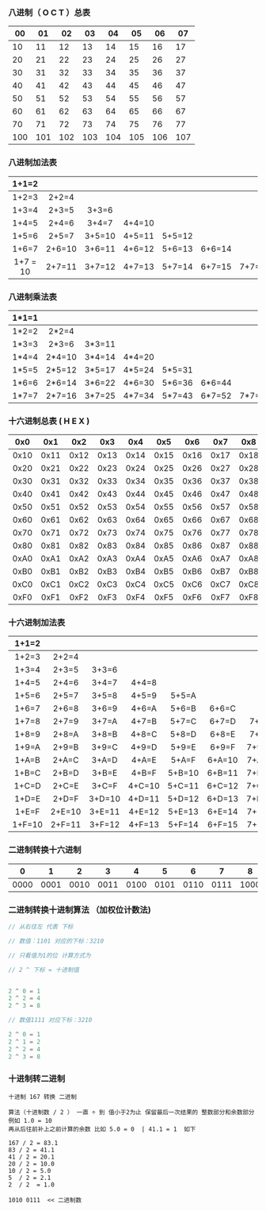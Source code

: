 ### 八进制（ O  C   T ）总表

| 00   | 01   | 02   | 03   | 04   | 05   | 06   | 07   |
| ---- | ---- | ---- | ---- | ---- | ---- | ---- | ---- |
| 10   | 11   | 12   | 13   | 14   | 15   | 16   | 17   |
| 20   | 21   | 22   | 23   | 24   | 25   | 26   | 27   |
| 30   | 31   | 32   | 33   | 34   | 35   | 36   | 37   |
| 40   | 41   | 42   | 43   | 44   | 45   | 46   | 47   |
| 50   | 51   | 52   | 53   | 54   | 55   | 56   | 57   |
| 60   | 61   | 62   | 63   | 64   | 65   | 66   | 67   |
| 70   | 71   | 72   | 73   | 74   | 75   | 76   | 77   |
| 100  | 101  | 102  | 103  | 104  | 105  | 106  | 107  |

### 八进制加法表

|  1+1=2   |        |        |        |        |        |        |
| :------: | :----: | :----: | :----: | :----: | :----: | :----: |
|  1+2=3   | 2+2=4  |        |        |        |        |        |
|  1+3=4   | 2+3=5  | 3+3=6  |        |        |        |        |
|  1+4=5   | 2+4=6  | 3+4=7  | 4+4=10 |        |        |        |
|  1+5=6   | 2+5=7  | 3+5=10 | 4+5=11 | 5+5=12 |        |        |
|  1+6=7   | 2+6=10 | 3+6=11 | 4+6=12 | 5+6=13 | 6+6=14 |        |
| 1+7 = 10 | 2+7=11 | 3+7=12 | 4+7=13 | 5+7=14 | 6+7=15 | 7+7=16 |

### 八进制乘法表

| 1*1=1 |        |        |        |        |        |        |
| :---: | :----: | :----: | :----: | :----: | :----: | :----: |
| 1*2=2 | 2*2=4  |        |        |        |        |        |
| 1*3=3 | 2*3=6  | 3*3=11 |        |        |        |        |
| 1*4=4 | 2*4=10 | 3*4=14 | 4*4=20 |        |        |        |
| 1*5=5 | 2*5=12 | 3*5=17 | 4*5=24 | 5*5=31 |        |        |
| 1*6=6 | 2*6=14 | 3*6=22 | 4*6=30 | 5*6=36 | 6*6=44 |        |
| 1*7=7 | 2*7=16 | 3*7=25 | 4*7=34 | 5*7=43 | 6*7=52 | 7*7=61 |



### 十六进制总表 ( H E X )

| 0x0  | 0x1  | 0x2  | 0x3  | 0x4  | 0x5  | 0x6  | 0x7  | 0x8  | 0x9  | 0xA  | 0xB  | 0xC  | 0xD  | 0xE  | 0xF  |
| :--: | :--: | :--: | :--: | :--: | :--: | :--: | :--: | :--: | :--: | :--: | :--: | :--: | :--: | :--: | :--: |
| 0x10 | 0x11 | 0x12 | 0x13 | 0x14 | 0x15 | 0x16 | 0x17 | 0x18 | 0x19 | 0x1A | 0x1B | 0x1C | 0x1D | 0x1E | 0x1F |
| 0x20 | 0x21 | 0x22 | 0x23 | 0x24 | 0x25 | 0x26 | 0x27 | 0x28 | 0x29 | 02xA | 0x2B | 0x2C | 0x2D | 0x2E | 0x2F |
| 0x30 | 0x31 | 0x32 | 0x33 | 0x34 | 0x35 | 0x36 | 0x37 | 0x38 | 0x39 | 0x3A | 0x3B | 0x3C | 0x3D | 0x3E | 0x3F |
| 0x40 | 0x41 | 0x42 | 0x43 | 0x44 | 0x45 | 0x46 | 0x47 | 0x48 | 0x49 | 0x4A | 0x4B | 0x4C | 0x4D | 0x4E | 0x4F |
| 0x50 | 0x51 | 0x52 | 0x53 | 0x54 | 0x55 | 0x56 | 0x57 | 0x58 | 0x59 | 0x5A | 0x5B | 0x5C | 0x5D | 0x5E | 0x5F |
| 0x60 | 0x61 | 0x62 | 0x63 | 0x64 | 0x65 | 0x66 | 0x67 | 0x68 | 0x69 | 0x6A | 0x6B | 0x6C | 0x6D | 0x6E | 0x6F |
| 0x70 | 0x71 | 0x72 | 0x73 | 0x74 | 0x75 | 0x76 | 0x77 | 0x78 | 0x79 | 0x7A | 0x7B | 0x7C | 0x7D | 0x7E | 0x7F |
| 0x80 | 0x81 | 0x82 | 0x83 | 0x84 | 0x85 | 0x86 | 0x87 | 0x88 | 0x89 | 0x9A | 0x9B | 0x9C | 0x9D | 0x9E | 0x9F |
| 0xA0 | 0xA1 | 0xA2 | 0xA3 | 0xA4 | 0xA5 | 0xA6 | 0xA7 | 0xA8 | 0xA9 | 0xAA | 0xAB | 0xAC | 0xAD | 0xAE | 0xAF |
| 0xB0 | 0xB1 | 0xB2 | 0xB3 | 0xB4 | 0xB5 | 0xB6 | 0xB7 | 0xB8 | 0xB9 | 0xBA | 0xBB | 0xBC | 0xBD | 0xBE | 0xBF |
| 0xC0 | 0xC1 | 0xC2 | 0xC3 | 0xC4 | 0xC5 | 0xC6 | 0xC7 | 0xC8 | 0xC9 | 0xCA | 0xCB | 0xCC | 0xCD | 0xCE | 0xCF |
| 0xF0 | 0xF1 | 0xF2 | 0xF3 | 0xF4 | 0xF5 | 0xF6 | 0xF7 | 0xF8 | 0xF9 | 0xFA | 0xFB | 0xFC | 0xFD | 0xFE | 0xFF |



### 十六进制加法表

| 1+1=2  |        |        |        |        |        |        |        |        |        |        |        |        |        |        |
| :----: | :----: | :----: | :----: | :----: | :----: | :----: | :----: | :----: | ------ | :----: | ------ | :----: | :----: | :----: |
| 1+2=3  | 2+2=4  |        |        |        |        |        |        |        |        |        |        |        |        |        |
| 1+3=4  | 2+3=5  | 3+3=6  |        |        |        |        |        |        |        |        |        |        |        |        |
| 1+4=5  | 2+4=6  | 3+4=7  | 4+4=8  |        |        |        |        |        |        |        |        |        |        |        |
| 1+5=6  | 2+5=7  | 3+5=8  | 4+5=9  | 5+5=A  |        |        |        |        |        |        |        |        |        |        |
| 1+6=7  | 2+6=8  | 3+6=9  | 4+6=A  | 5+6=B  | 6+6=C  |        |        |        |        |        |        |        |        |        |
| 1+7=8  | 2+7=9  | 3+7=A  | 4+7=B  | 5+7=C  | 6+7=D  | 7+7=E  |        |        |        |        |        |        |        |        |
| 1+8=9  | 2+8=A  | 3+8=B  | 4+8=C  | 5+8=D  | 6+8=E  | 7+8=F  | 8+8=10 |        |        |        |        |        |        |        |
| 1+9=A  | 2+9=B  | 3+9=C  | 4+9=D  | 5+9=E  | 6+9=F  | 7+9=10 | 8+9=11 | 9+9=12 |        |        |        |        |        |        |
| 1+A=B  | 2+A=C  | 3+A=D  | 4+A=E  | 5+A=F  | 6+A=10 | 7+A=11 | 8+A=12 | 9+A=13 | A+A=14 |        |        |        |        |        |
| 1+B=C  | 2+B=D  | 3+B=E  | 4+B=F  | 5+B=10 | 6+B=11 | 7+B=12 | 8+B=13 | 9+B=14 | A+B=15 | B+B=16 |        |        |        |        |
| 1+C=D  | 2+C=E  | 3+C=F  | 4+C=10 | 5+C=11 | 6+C=12 | 7+C=13 | 8+C=14 | 9+C=15 | A+C=16 | B+C=17 | C+C=18 |        |        |        |
| 1+D=E  | 2+D=F  | 3+D=10 | 4+D=11 | 5+D=12 | 6+D=13 | 7+D=14 | 8+D=15 | 9+D=16 | A+D=17 | B+D=18 | C+D=19 | D+D=1A |        |        |
| 1+E=F  | 2+E=10 | 3+E=11 | 4+E=12 | 5+E=13 | 6+E=14 | 7+E=15 | 8+E=16 | 9+E=17 | A+E=18 | B+E=19 | C+E=1A | D+E=1B | E+E=1C |        |
| 1+F=10 | 2+F=11 | 3+F=12 | 4+F=13 | 5+F=14 | 6+F=15 | 7+F=16 | 8+F=17 | 9+F=18 | A+F=19 | B+F=1A | C+F=1B | D+F=1C | E+F=1D | F+F=1E |



 ### 二进制转换十六进制

| 0    | 1    | 2    | 3    | 4    | 5    | 6    | 7    | 8    | 9    | A    | B    | C    | D    | E    | F    |
| ---- | ---- | ---- | ---- | ---- | ---- | ---- | ---- | ---- | ---- | ---- | ---- | ---- | ---- | ---- | ---- |
| 0000 | 0001 | 0010 | 0011 | 0100 | 0101 | 0110 | 0111 | 1000 | 1001 | 1010 | 1011 | 1100 | 1101 | 1110 | 1111 |



### 二进制转换十进制算法 （加权位计数法)

```c
// 从右往左 代表 下标

// 数值：1101 对应的下标：3210

// 只看值为1的位 计算方式为  

// 2 ^ 下标 = 十进制值 


2 ^ 0 = 1
2 ^ 2 = 4
2 ^ 3 = 8

// 数值1111 对应下标：3210

2 ^ 0 = 1
2 ^ 1 = 2
2 ^ 2 = 4
2 ^ 3 = 8

```

### 十进制转二进制

```
十进制 167 转换 二进制 

算法（十进制数 / 2 ） 一直 ÷ 到 值小于2为止 保留最后一次结果的 整数部分和余数部分 例如 1.0 = 10  
再从后往前补上之前计算的余数 比如 5.0 = 0  | 41.1 = 1  如下

167 / 2 = 83.1
83 / 2 = 41.1
41 / 2 = 20.1
20 / 2 = 10.0
10 / 2 = 5.0
5  / 2 = 2.1
2  / 2  = 1.0

1010 0111  << 二进制数
```

